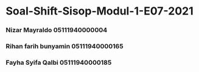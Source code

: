 # Soal-Shift-Sisop-Modul-1-E07-2021

### Nizar Mayraldo	    	05111940000004
### Rihan farih bunyamin	05111940000165
### Fayha Syifa Qalbi   	05111940000185


